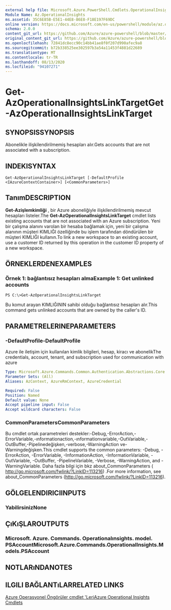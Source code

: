 ```yaml
---
external help file: Microsoft.Azure.PowerShell.Cmdlets.OperationalInsights.dll-Help.xml
Module Name: Az.OperationalInsights
ms.assetid: 35C6E85B-E5E1-44E8-86E8-F18E197F69DC
online version: https://docs.microsoft.com/en-us/powershell/module/az.operationalinsights/get-azoperationalinsightslinktarget
schema: 2.0.0
content_git_url: https://github.com/Azure/azure-powershell/blob/master/src/OperationalInsights/OperationalInsights/help/Get-AzOperationalInsightsLinkTarget.md
original_content_git_url: https://github.com/Azure/azure-powershell/blob/master/src/OperationalInsights/OperationalInsights/help/Get-AzOperationalInsightsLinkTarget.md
ms.openlocfilehash: 72841dc8ecc90c14bb41ae8f0f207d990afec9a8
ms.sourcegitcommit: b72b338525ee302597b3a54a11453f4881d22689
ms.translationtype: MT
ms.contentlocale: tr-TR
ms.lasthandoff: 08/13/2020
ms.locfileid: "94107271"
---
```

# <span data-ttu-id="e17de-101">Get-AzOperationalInsightsLinkTarget</span><span class="sxs-lookup"><span data-stu-id="e17de-101">Get-AzOperationalInsightsLinkTarget</span></span>

## <span data-ttu-id="e17de-102">SYNOPSIS</span><span class="sxs-lookup"><span data-stu-id="e17de-102">SYNOPSIS</span></span>
<span data-ttu-id="e17de-103">Abonelikle ilişkilendirilmemiş hesapları alır.</span><span class="sxs-lookup"><span data-stu-id="e17de-103">Gets accounts that are not associated with a subscription.</span></span>

## <span data-ttu-id="e17de-104">INDEKI</span><span class="sxs-lookup"><span data-stu-id="e17de-104">SYNTAX</span></span>

```
Get-AzOperationalInsightsLinkTarget [-DefaultProfile <IAzureContextContainer>] [<CommonParameters>]
```

## <span data-ttu-id="e17de-105">Tanım</span><span class="sxs-lookup"><span data-stu-id="e17de-105">DESCRIPTION</span></span>
<span data-ttu-id="e17de-106">**Get-Azişlemkimliği** , bir Azure aboneliğiyle ilişkilendirilmemiş mevcut hesapları listeler.</span><span class="sxs-lookup"><span data-stu-id="e17de-106">The **Get-AzOperationalInsightsLinkTarget** cmdlet lists existing accounts that are not associated with an Azure subscription.</span></span>
<span data-ttu-id="e17de-107">Yeni bir çalışma alanını varolan bir hesaba bağlamak için, yeni bir çalışma alanının müşteri KIMLIĞI özelliğinde bu işlem tarafından döndürülen bir müşteri KIMLIĞI kullanın.</span><span class="sxs-lookup"><span data-stu-id="e17de-107">To link a new workspace to an existing account, use a customer ID returned by this operation in the customer ID property of a new workspace.</span></span>

## <span data-ttu-id="e17de-108">ÖRNEKLERDEN</span><span class="sxs-lookup"><span data-stu-id="e17de-108">EXAMPLES</span></span>

### <span data-ttu-id="e17de-109">Örnek 1: bağlantısız hesapları alma</span><span class="sxs-lookup"><span data-stu-id="e17de-109">Example 1: Get unlinked accounts</span></span>
```
PS C:\>Get-AzOperationalInsightsLinkTarget
```

<span data-ttu-id="e17de-110">Bu komut arayan KIMLIĞININ sahibi olduğu bağlantısız hesapları alır.</span><span class="sxs-lookup"><span data-stu-id="e17de-110">This command gets unlinked accounts that are owned by the caller's ID.</span></span>

## <span data-ttu-id="e17de-111">PARAMETRELERINE</span><span class="sxs-lookup"><span data-stu-id="e17de-111">PARAMETERS</span></span>

### <span data-ttu-id="e17de-112">-DefaultProfile</span><span class="sxs-lookup"><span data-stu-id="e17de-112">-DefaultProfile</span></span>
<span data-ttu-id="e17de-113">Azure ile iletişim için kullanılan kimlik bilgileri, hesap, kiracı ve abonelik</span><span class="sxs-lookup"><span data-stu-id="e17de-113">The credentials, account, tenant, and subscription used for communication with azure</span></span>

```yaml
Type: Microsoft.Azure.Commands.Common.Authentication.Abstractions.Core.IAzureContextContainer
Parameter Sets: (All)
Aliases: AzContext, AzureRmContext, AzureCredential

Required: False
Position: Named
Default value: None
Accept pipeline input: False
Accept wildcard characters: False
```

### <span data-ttu-id="e17de-114">CommonParameters</span><span class="sxs-lookup"><span data-stu-id="e17de-114">CommonParameters</span></span>
<span data-ttu-id="e17de-115">Bu cmdlet ortak parametreleri destekler:-Debug,-ErrorAction,-ErrorVariable,-ınformationaction,-ınformationvariable,-OutVariable,-OutBuffer,-Pipelinedeğişken,-verbose,-WarningAction ve-Warningdeğişken.</span><span class="sxs-lookup"><span data-stu-id="e17de-115">This cmdlet supports the common parameters: -Debug, -ErrorAction, -ErrorVariable, -InformationAction, -InformationVariable, -OutVariable, -OutBuffer, -PipelineVariable, -Verbose, -WarningAction, and -WarningVariable.</span></span> <span data-ttu-id="e17de-116">Daha fazla bilgi için bkz about_CommonParameters ( http://go.microsoft.com/fwlink/?LinkID=113216) .</span><span class="sxs-lookup"><span data-stu-id="e17de-116">For more information, see about_CommonParameters (http://go.microsoft.com/fwlink/?LinkID=113216).</span></span>

## <span data-ttu-id="e17de-117">GÖLGELENDIRICI</span><span class="sxs-lookup"><span data-stu-id="e17de-117">INPUTS</span></span>

### <span data-ttu-id="e17de-118">Yabilirsiniz</span><span class="sxs-lookup"><span data-stu-id="e17de-118">None</span></span>

## <span data-ttu-id="e17de-119">ÇıKıŞLAR</span><span class="sxs-lookup"><span data-stu-id="e17de-119">OUTPUTS</span></span>

### <span data-ttu-id="e17de-120">Microsoft. Azure. Commands. Operationalınsights. model. PSAccount</span><span class="sxs-lookup"><span data-stu-id="e17de-120">Microsoft.Azure.Commands.OperationalInsights.Models.PSAccount</span></span>

## <span data-ttu-id="e17de-121">NOTLARıNDA</span><span class="sxs-lookup"><span data-stu-id="e17de-121">NOTES</span></span>

## <span data-ttu-id="e17de-122">ILGILI BAĞLANTıLAR</span><span class="sxs-lookup"><span data-stu-id="e17de-122">RELATED LINKS</span></span>

[<span data-ttu-id="e17de-123">Azure Operasyonel Öngörüler cmdlet 'Leri</span><span class="sxs-lookup"><span data-stu-id="e17de-123">Azure Operational Insights Cmdlets</span></span>](/powershell/module/az.operationalinsights)



